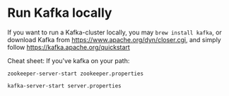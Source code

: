 # Run Kafka locally

If you want to run a Kafka-cluster locally, you may
`brew install kafka`, or download Kafka from https://www.apache.org/dyn/closer.cgi,
and simply follow https://kafka.apache.org/quickstart 

Cheat sheet:
If you've kafka on your path:
```
zookeeper-server-start zookeeper.properties
```

```
kafka-server-start server.properties
```
